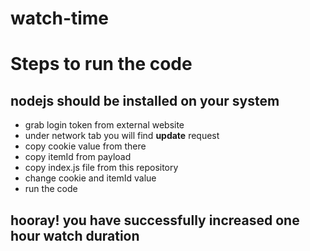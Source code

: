 # watch-time
# Steps to run the code
## nodejs should be installed on your system
- grab login token from external website
- under network tab you will find **update** request
- copy cookie value from there
- copy itemId from payload
- copy index.js file from this repository
- change cookie and itemId value
- run the code
## hooray! you have successfully increased one hour watch duration
